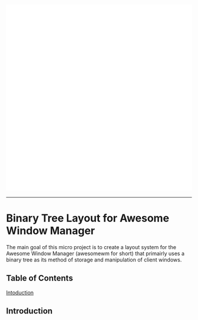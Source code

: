 <img src="icon.svg"/>

---

# Binary Tree Layout for Awesome Window Manager
The main goal of this micro project is to create a layout system for the Awesome Window Manager (awesomewm for short) that primairly uses a binary tree as its method of storage and manipulation of client windows.

## Table of Contents
[Intoduction](#introduction)

## Introduction

